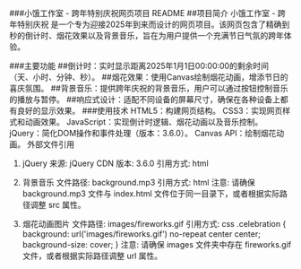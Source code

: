###小饿工作室 - 跨年特别庆祝网页项目 README
##项目简介
小饿工作室 - 跨年特别庆祝 是一个专为迎接2025年到来而设计的网页项目。该网页包含了精确到秒的倒计时、烟花效果以及背景音乐，旨在为用户提供一个充满节日气氛的跨年体验。

###主要功能
##倒计时：实时显示距离2025年1月1日00:00:00的剩余时间（天、小时、分钟、秒）。
##烟花效果：使用Canvas绘制烟花动画，增添节日的喜庆氛围。
##背景音乐：提供跨年庆祝的背景音乐，用户可以通过按钮控制音乐的播放与暂停。
##响应式设计：适配不同设备的屏幕尺寸，确保在各种设备上都有良好的显示效果。
###使用技术
HTML5：构建网页结构。
CSS3：实现网页样式和动画效果。
JavaScript：实现倒计时逻辑、烟花动画以及音乐控制。
jQuery：简化DOM操作和事件处理（版本：3.6.0）。
Canvas API：绘制烟花动画。
外部文件引用
1. jQuery
来源: jQuery CDN
版本: 3.6.0
引用方式:
html
<script src="https://code.jquery.com/jquery-3.6.0.min.js"></script>
2. 背景音乐
文件路径: background.mp3
引用方式:
html
<audio id="background-music" src="background.mp3" loop></audio>
注意: 请确保 background.mp3 文件与 index.html 文件位于同一目录下，或者根据实际路径调整 src 属性。

3. 烟花动画图片
文件路径: images/fireworks.gif
引用方式:
css
.celebration {
    background: url('images/fireworks.gif') no-repeat center center;
    background-size: cover;
}
注意: 请确保 images 文件夹中存在 fireworks.gif 文件，或者根据实际路径调整 url 属性。

